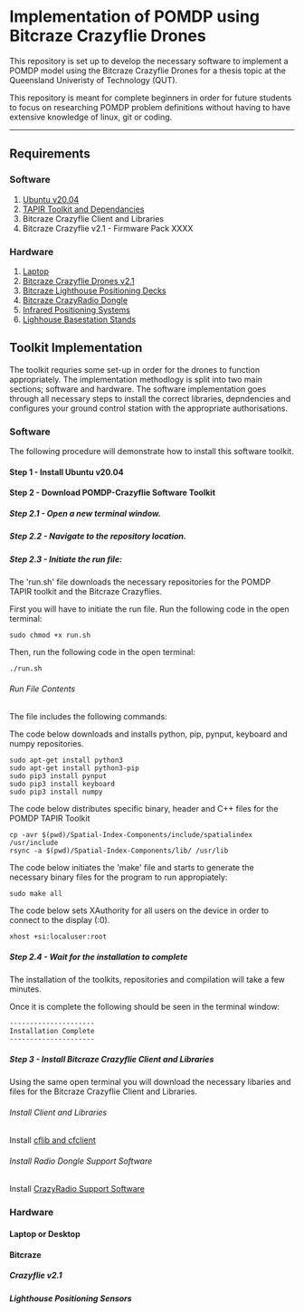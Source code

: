 # Implementation of POMDP using Bitcraze Crazyflie Drones
This repository is set up to develop the necessary software to implement a POMDP model using the Bitcraze Crazyflie Drones for a thesis topic at the Queensland Univeristy of Technology (QUT). 

This repository is meant for complete beginners in order for future students to focus on researching POMDP problem definitions without having to have extensive knowledge of linux, git or coding. 

--------------------------------------------------------------------------
## Requirements

### Software
1. [Ubuntu v20.04](http://www.releases.ubuntu.com/20.04)
2. [TAPIR Toolkit and Dependancies](https://github.com/RDLLab/tapir)
3. Bitcraze Crazyflie Client and Libraries
4. Bitcraze Crazyflie v2.1 - Firmware Pack XXXX

### Hardware
1. [Laptop](https://www.dell.com/en-au/work/shop/2-in-1-laptops-tablet-pcs/latitude-7390-2-in-1/spd/latitude-13-7390-2-in-1-laptop)
2. [Bitcraze Crazyflie Drones v2.1](https://store.bitcraze.io/products/crazyflie-2-1)
3. [Bitcraze Lighthouse Positioning Decks](https://www.bitcraze.io/products/lighthouse-positioning-deck)
4. [Bitcraze CrazyRadio Dongle](https://store.bitcraze.io/collections/accessories/products/crazyradio-pa)
5. [Infrared Positioning Systems](https://store.bitcraze.io/collections/positioning/products/lighthouse-v2-base-station)
6. [Lighhouse Basestation Stands](https://www.amazon.com.au/Selens-Adjustable-Aluminium-Stands-Carrying/dp/B01N7QR332/ref=d_pd_sim_sccl_2_5/356-0311129-5408244?pd_rd_w=64CKI&content-id=amzn1.sym.128b624f-6806-46cb-b7e9-12435bd6f216&pf_rd_p=128b624f-6806-46cb-b7e9-12435bd6f216&pf_rd_r=FQKJ0ASHG5JY35GA7B5P&pd_rd_wg=FtWAi&pd_rd_r=696c03ca-82fc-4803-bb4e-034f009a768d&pd_rd_i=B01N7QR332&psc=1)

## Toolkit Implementation

The toolkit requries some set-up in order for the drones to function appropriately. The implementation methodlogy is split into two main sections; software and hardware. The software implementation goes through all necessary steps to install the correct libraries, depndencies and configures your ground control station with the appropriate authorisations.


### Software
The following procedure will demonstrate how to install this software toolkit.
#### Step 1 - Install Ubuntu v20.04

#### Step 2 - Download POMDP-Crazyflie Software Toolkit
##### Step 2.1 - Open a new terminal window.
##### Step 2.2 - Navigate to the repository location.
##### Step 2.3 - Initiate the run file:
The 'run.sh' file downloads the necessary repositories for the POMDP TAPIR toolkit and the Bitcraze Crazyflies. 

First you will have to initiate the run file. Run the following code in the open terminal:
```
sudo chmod +x run.sh
```

Then, run the following code in the open terminal:
```
./run.sh
```

###### Run File Contents
The file includes the following commands: 

The code below downloads and installs python, pip, pynput, keyboard and numpy repositories.
```
sudo apt-get install python3
sudo apt-get install python3-pip
sudo pip3 install pynput
sudo pip3 install keyboard
sudo pip3 install numpy
```

The code below distributes specific binary, header and C++ files for the POMDP TAPIR Toolkit
```
cp -avr $(pwd)/Spatial-Index-Components/include/spatialindex /usr/include
rsync -a $(pwd)/Spatial-Index-Components/lib/ /usr/lib
```
The code below initiates the 'make' file and starts to generate the necessary binary files for the program to run appropiately:
```
sudo make all
```

The code below sets XAuthority for all users on the device in order to connect to the display (:0).
```
xhost +si:localuser:root
```

##### Step 2.4 - Wait for the installation to complete
The installation of the toolkits, repositories and compilation will take a few minutes. 

Once it is complete the following should be seen in the terminal window:
```
---------------------
Installation Complete
---------------------
```

##### Step 3 - Install Bitcraze Crazyflie Client and Libraries
Using the same open terminal you will download the necessary libaries and files for the Bitcraze Crazyflie Client and Libraries.

###### Install Client and Libraries
Install [cflib and cfclient](https://github.com/bitcraze/crazyflie-clients-python/blob/master/docs/installation/install.md)

###### Install Radio Dongle Support Software
Install [CrazyRadio Support Software](https://github.com/bitcraze/crazyradio-firmware)

### Hardware 

#### Laptop or Desktop

#### Bitcraze
##### Crazyflie v2.1

##### Lighthouse Positioning Sensors



